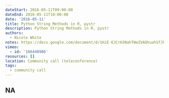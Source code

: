 ```yaml
---
dateStart: 2016-05-11T09:00:00
dateEnd: 2016-05-11T10:00:00
date: '2016-05-11'
title: Python String Methods in R, pystr
description: Python String Methods in R, pystr
authors:
  - Nicole White
notes: https://docs.google.com/document/d/1HiE-6JCrH3NahTWeZVAQhuahSfJkJ6HuMqIdMQPm9d4/edit#
vimeo:
  - id: '166440906'
resources: []
location: Community call (teleconference)
tags:
  - community call
---
```

NA
---
